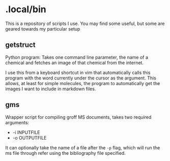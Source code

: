 # .local/bin

This is a repository of scripts I use. You may find some useful, but some are geared
towards my particular setup

## getstruct

Python program: Takes one command line parameter, the name of a chemical and fetches
an image of that chemical from the internet.

I use this from a keyboard shortcut in vim that automatically calls this program
with the word currently under the cursor as the argument. This allows, at least for
simple molecules, the program to automatically get the images I want to include
in markdown files.

## gms

Wrapper script for compiling groff MS documents, takes two required arguments:

- -i INPUTFILE
- -o OUTPUTFILE

It can optionally take the name of a file after the `-p` flag, which will run
the ms file through refer using the bibliography file specified.
